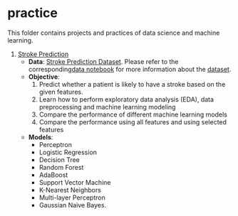 # practice

This folder contains projects and practices of data science and machine learning.

1. [Stroke Prediction](./P01_Stroke_Prediction.ipynb)
    - **Data**: [Stroke Prediction Dataset](https://www.kaggle.com/fedesoriano/stroke-prediction-dataset). Please refer to the corresponding[data notebook](../../data/stroke/stroke.ipynb) for more information about the [dataset](../../data/stroke/healthcare-dataset-stroke-data.csv).
    - **Objective**:
        1. Predict whether a patient is likely to have a stroke based on the given features.
        2. Learn how to perform exploratory data analysis (EDA), data preprocessing and machine learning modeling
        3. Compare the performance of different machine learning models
        4. Compare the performance using all features and using selected features
    - **Models**: 
        - Perceptron
        - Logistic Regression
        - Decision Tree
        - Random Forest
        - AdaBoost
        - Support Vector Machine
        - K-Nearest Neighbors
        - Multi-layer Perceptron
        - Gaussian Naive Bayes.
